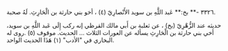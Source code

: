 ٣٣٢٦ -** بخ:** عَبد اللَّهِ بن سويد الأَنْصارِيّ (٤) ، أخو بني حارثة بن الْحَارِثِ. لَهُ صحبة.

حديثه عند الزُّهْرِيّ (بخ) ، عن ثعلبة بن أَبي مالك القرظي إنه ركب إِلَى عَبد اللَّهِ بن سويد، أخي بني حارثة بن الْحَارِثِ يسأله عن العورات الثلاث ... الحديث. موقوف (٥) .روى له البخاري في "الأدب" (١) هَذَا الحديث الواحد.